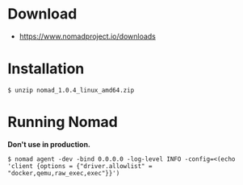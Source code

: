 # Download
* https://www.nomadproject.io/downloads

# Installation
```
$ unzip nomad_1.0.4_linux_amd64.zip
```

# Running Nomad
**Don't use in production.**
```
$ nomad agent -dev -bind 0.0.0.0 -log-level INFO -config=<(echo 'client {options = {"driver.allowlist" = "docker,qemu,raw_exec,exec"}}')
```


